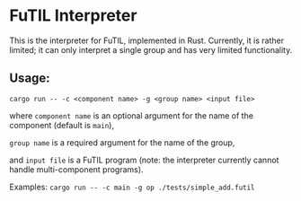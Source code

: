 # FuTIL Interpreter

This is the interpreter for FuTIL, implemented in Rust. Currently, it is rather limited; it can only interpret a single group and has very limited functionality.

## Usage:
`cargo run -- -c <component name> -g <group name> <input file>`

where `component name` is an optional argument for the name of the component (default is `main`),

`group name` is a required argument for the name of the group,

and `input file` is a FuTIL program (note: the interpreter currently cannot handle multi-component programs).

Examples:
`cargo run -- -c main -g op ./tests/simple_add.futil`
